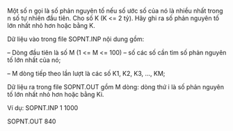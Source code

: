 Một số n gọi là số phản nguyên tố nếu số ước số của nó là nhiều nhất trong n số tự nhiên đầu tiên. Cho số K (K <= 2 tỷ). 
Hãy ghi ra số phản nguyên tố lớn nhất nhỏ hơn hoặc bằng K.

Dữ liệu vào trong file SOPNT.INP nội dung gồm:

– Dòng đầu tiên là số M (1 <= M <= 100) – số các số cần tìm số phản nguyên tố lớn nhất của nó;

– M dòng tiếp theo lần lượt là các số K1, K2, K3, …, KM;

Dữ liệu ra trong file SOPNT.OUT gồm M dòng: dòng thứ i là số phản nguyên tố lớn nhất nhỏ hơn hoặc bằng Ki.

Ví dụ:
SOPNT.INP
1
1000

SOPNT.OUT
840